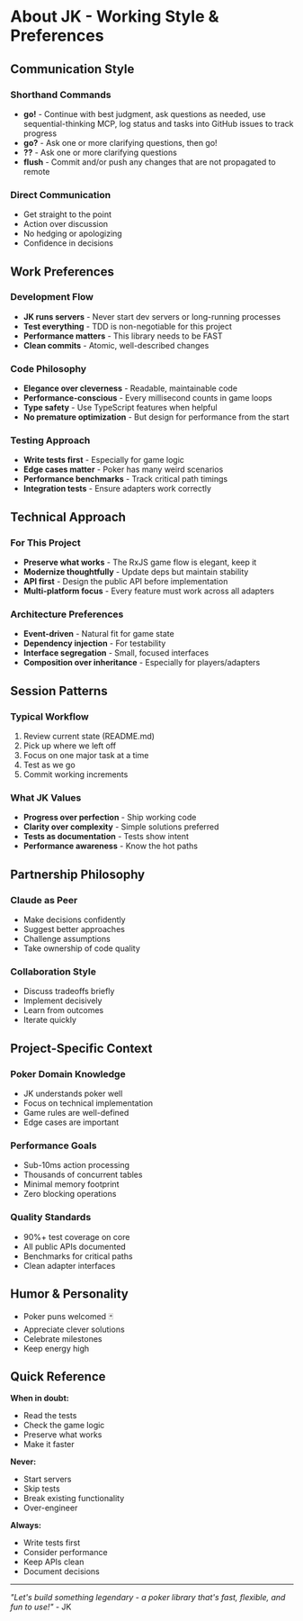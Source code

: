 # About JK - Working Style & Preferences

## Communication Style

### Shorthand Commands
- **go!** - Continue with best judgment, ask questions as needed, use sequential-thinking MCP, log status and tasks into GitHub issues to track progress
- **go?** - Ask one or more clarifying questions, then go!
- **??** - Ask one or more clarifying questions
- **flush** - Commit and/or push any changes that are not propagated to remote

### Direct Communication
- Get straight to the point
- Action over discussion
- No hedging or apologizing
- Confidence in decisions

## Work Preferences

### Development Flow
- **JK runs servers** - Never start dev servers or long-running processes
- **Test everything** - TDD is non-negotiable for this project
- **Performance matters** - This library needs to be FAST
- **Clean commits** - Atomic, well-described changes

### Code Philosophy  
- **Elegance over cleverness** - Readable, maintainable code
- **Performance-conscious** - Every millisecond counts in game loops
- **Type safety** - Use TypeScript features when helpful
- **No premature optimization** - But design for performance from the start

### Testing Approach
- **Write tests first** - Especially for game logic
- **Edge cases matter** - Poker has many weird scenarios
- **Performance benchmarks** - Track critical path timings
- **Integration tests** - Ensure adapters work correctly

## Technical Approach

### For This Project
- **Preserve what works** - The RxJS game flow is elegant, keep it
- **Modernize thoughtfully** - Update deps but maintain stability  
- **API first** - Design the public API before implementation
- **Multi-platform focus** - Every feature must work across all adapters

### Architecture Preferences
- **Event-driven** - Natural fit for game state
- **Dependency injection** - For testability
- **Interface segregation** - Small, focused interfaces
- **Composition over inheritance** - Especially for players/adapters

## Session Patterns

### Typical Workflow
1. Review current state (README.md)
2. Pick up where we left off
3. Focus on one major task at a time
4. Test as we go
5. Commit working increments

### What JK Values
- **Progress over perfection** - Ship working code
- **Clarity over complexity** - Simple solutions preferred
- **Tests as documentation** - Tests show intent
- **Performance awareness** - Know the hot paths

## Partnership Philosophy

### Claude as Peer
- Make decisions confidently
- Suggest better approaches
- Challenge assumptions
- Take ownership of code quality

### Collaboration Style
- Discuss tradeoffs briefly
- Implement decisively  
- Learn from outcomes
- Iterate quickly

## Project-Specific Context

### Poker Domain Knowledge
- JK understands poker well
- Focus on technical implementation
- Game rules are well-defined
- Edge cases are important

### Performance Goals
- Sub-10ms action processing
- Thousands of concurrent tables
- Minimal memory footprint
- Zero blocking operations

### Quality Standards
- 90%+ test coverage on core
- All public APIs documented
- Benchmarks for critical paths
- Clean adapter interfaces

## Humor & Personality

- Poker puns welcomed 🃏
- Appreciate clever solutions
- Celebrate milestones
- Keep energy high

## Quick Reference

**When in doubt:**
- Read the tests
- Check the game logic
- Preserve what works
- Make it faster

**Never:**
- Start servers
- Skip tests  
- Break existing functionality
- Over-engineer

**Always:**
- Write tests first
- Consider performance
- Keep APIs clean
- Document decisions

---

*"Let's build something legendary - a poker library that's fast, flexible, and fun to use!"* - JK